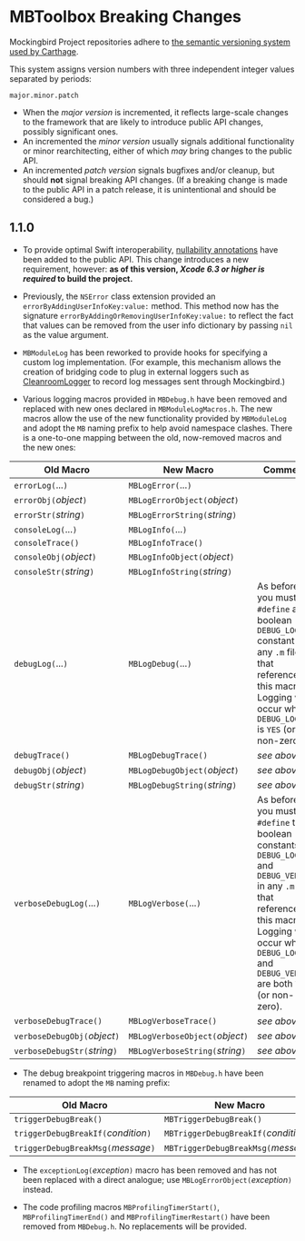 # MBToolbox Breaking Changes

Mockingbird Project repositories adhere to [the semantic versioning system used by Carthage](https://github.com/Carthage/Carthage/blob/master/Documentation/Artifacts.md#version-requirement).

This system assigns version numbers with three independent integer values separated by periods:

    major.minor.patch

- When the *major version* is incremented, it reflects large-scale changes to the framework that are likely to introduce public API changes, possibly significant ones.
- An incremented the *minor version* usually signals additional functionality or minor rearchitecting, either of which *may* bring changes to the public API.
- An incremented *patch version* signals bugfixes and/or cleanup, but should **not** signal breaking API changes. (If a breaking change is made to the public API in a patch release, it is unintentional and should be considered a bug.)

## 1.1.0

- To provide optimal Swift interoperability, [nullability annotations](https://developer.apple.com/swift/blog/?id=25) have been added to the public API. This change introduces a new requirement, however: **as of this version, _Xcode 6.3 or higher is required_ to build the project.**

- Previously, the `NSError` class extension provided an  `errorByAddingUserInfoKey:value:` method. This method now has the signature `errorByAddingOrRemovingUserInfoKey:value:` to reflect the fact that values can be removed from the user info dictionary by passing `nil` as the value argument.

- `MBModuleLog` has been reworked to provide hooks for specifying a custom log implementation. (For example, this mechanism allows the creation of bridging code to plug in external loggers such as [CleanroomLogger](https://github.com/emaloney/CleanroomLogger) to record log messages sent through Mockingbird.)

- Various logging macros provided in `MBDebug.h` have been removed and replaced with new ones declared in `MBModuleLogMacros.h`. The new macros allow the use of the new functionality provided by `MBModuleLog` and adopt the `MB` naming prefix to help avoid namespace clashes. There is a one-to-one mapping between the old, now-removed macros and the new ones:

Old Macro|New Macro|Comments
---------|---------|--------
`errorLog(`...`)`|`MBLogError(`...`)`|
`errorObj(`_object_`)`|`MBLogErrorObject(`_object_`)`|
`errorStr(`_string_`)`|`MBLogErrorString(`_string_`)`|
`consoleLog(`...`)`|`MBLogInfo(`...`)`|
`consoleTrace()`|`MBLogInfoTrace()`|
`consoleObj(`_object_`)`|`MBLogInfoObject(`_object_`)`|
`consoleStr(`_string_`)`|`MBLogInfoString(`_string_`)`|
`debugLog(`...`)`|`MBLogDebug(`...`)`|As before, you must still `#define` a boolean `DEBUG_LOCAL` constant in any `.m` file that references this macro. Logging will occur when `DEBUG_LOCAL` is `YES` (or non-zero). 
`debugTrace()`|`MBLogDebugTrace()`|*see above*
`debugObj(`_object_`)`|`MBLogDebugObject(`_object_`)`|*see above*
`debugStr(`_string_`)`|`MBLogDebugString(`_string_`)`|*see above*
`verboseDebugLog(`...`)`|`MBLogVerbose(`...`)`|As before, you must still `#define` the boolean constants `DEBUG_LOCAL` and `DEBUG_VERBOSE` in any `.m` file that references this macro. Logging will occur when `DEBUG_LOCAL` and `DEBUG_VERBOSE` are both `YES` (or non-zero).
`verboseDebugTrace()`|`MBLogVerboseTrace()`|*see above*
`verboseDebugObj(`_object_`)`|`MBLogVerboseObject(`_object_`)`|*see above*
`verboseDebugStr(`_string_`)`|`MBLogVerboseString(`_string_`)`|*see above*

- The debug breakpoint triggering macros in `MBDebug.h` have been renamed to adopt the `MB` naming prefix:

Old Macro|New Macro
---------|---------
`triggerDebugBreak()`|`MBTriggerDebugBreak()`
`triggerDebugBreakIf(`_condition_`)`|`MBTriggerDebugBreakIf(`_condition_`)`
`triggerDebugBreakMsg(`_message_`)`|`MBTriggerDebugBreakMsg(`_message_`)`

- The `exceptionLog(`_exception_`)` macro has been removed and has not been replaced with a direct analogue; use `MBLogErrorObject(`_exception_`)` instead.

- The code profiling macros `MBProfilingTimerStart()`, `MBProfilingTimerEnd()` and `MBProfilingTimerRestart()` have been removed from `MBDebug.h`. No replacements will be provided.


